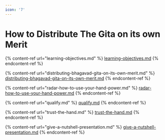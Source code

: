 ```yaml
---
icon: '7'
---
```


# How to Distribute The Gita on its own Merit

{% content-ref url="learning-objectives.md" %}
[learning-objectives.md](learning-objectives.md)
{% endcontent-ref %}

{% content-ref url="distributing-bhagavad-gita-on-its-own-merit.md" %}
[distributing-bhagavad-gita-on-its-own-merit.md](distributing-bhagavad-gita-on-its-own-merit.md)
{% endcontent-ref %}

{% content-ref url="radar-how-to-use-your-hand-power.md" %}
[radar-how-to-use-your-hand-power.md](radar-how-to-use-your-hand-power.md)
{% endcontent-ref %}

{% content-ref url="qualify.md" %}
[qualify.md](qualify.md)
{% endcontent-ref %}

{% content-ref url="trust-the-hand.md" %}
[trust-the-hand.md](trust-the-hand.md)
{% endcontent-ref %}

{% content-ref url="give-a-nutshell-presentation.md" %}
[give-a-nutshell-presentation.md](give-a-nutshell-presentation.md)
{% endcontent-ref %}

